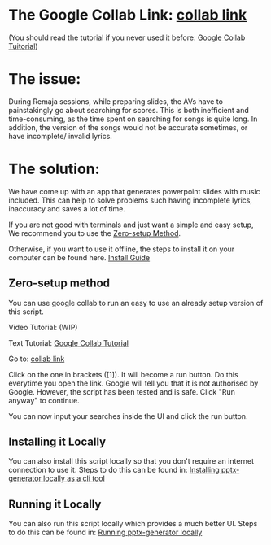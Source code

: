 # The Google Collab Link: [collab link](https://colab.research.google.com/drive/1lYKa7aeWkkQcBxrcUAk-ytR3sFIZ-Xew?usp=sharing) 
(You should read the tutorial if you never used it before: [Google Collab Tuitorial](https://github.com/JoelIrawanLim/pptx-generator/wiki/Google-Collab-Tutorial))

# The issue:
During Remaja sessions, while preparing slides, the AVs have to painstakingly go about searching for scores. This is both inefficient and time-consuming, as the time spent on searching for songs is quite long. In addition, the version of the songs would not be accurate sometimes, or have incomplete/ invalid lyrics. 
# The solution:
We have come up with an app that generates powerpoint slides with music included. This can help to solve problems such having incomplete lyrics, inaccuracy and saves a lot of time.

If you are not good with terminals and just want a simple and easy setup, We recommend you to use the [Zero-setup Method](https://github.com/JoelIrawanLim/pptx-generator?tab=readme-ov-file#zero-setup-method). 

Otherwise, if you want to use it offline, the steps to install it on your computer can be found here. [Install Guide](https://github.com/JoelIrawanLim/pptx-generator?tab=readme-ov-file#installing-it-locally)

## Zero-setup method
You can use google collab to run an easy to use an already setup version of this script. 

Video Tutorial: (WIP)

Text Tutorial: [Google Collab Tutorial](https://github.com/JoelIrawanLim/pptx-generator/wiki/Google-Collab-Tutorial)

Go to: [collab link](https://colab.research.google.com/drive/1lYKa7aeWkkQcBxrcUAk-ytR3sFIZ-Xew?usp=sharing)

Click on the one in brackets ([1]). It will become a run button. Do this everytime you open the link. 
Google will tell you that it is not authorised by Google. However, the script has been tested and is safe. Click "Run anyway" to continue. 

You can now input your searches inside the UI and click the run button.

## Installing it Locally
You can also install this script locally so that you don't require an internet connection to use it. 
Steps to do this can be found in: [Installing pptx-generator locally as a cli tool](https://github.com/JoelIrawanLim/pptx-generator/wiki/Installing-pptx%E2%80%90generator-locally)

## Running it Locally
You can also run this script locally which provides a much better UI.
Steps to do this can be found in: [Running pptx-generator locally](https://github.com/JoelIrawanLim/pptx-generator/wiki/Running-pptx%E2%80%90generator-locally-(WIP))